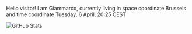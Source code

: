 Hello visitor! I am Giammarco, currently living in space coordinate Brussels and time coordinate Tuesday, 6 April, 20:25 CEST

![GitHub Stats](https://github-readme-stats.vercel.app/api?username=grcasanova)
